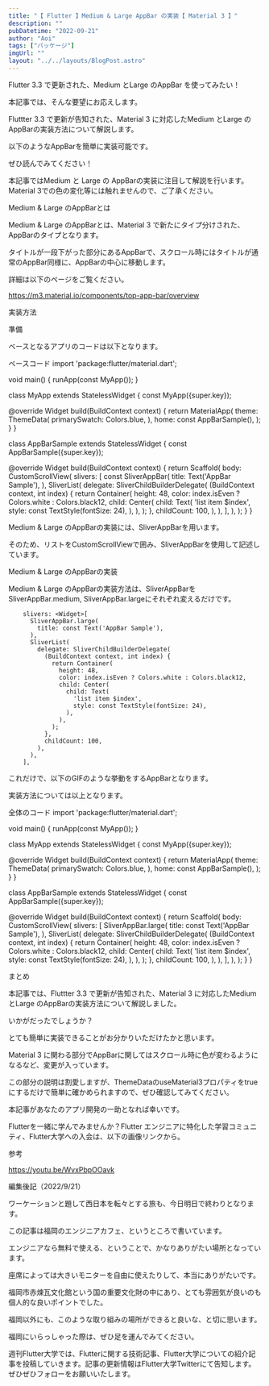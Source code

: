 ```yaml
---
title: "【 Flutter 】Medium & Large AppBar の実装【 Material 3 】"
description: ""
pubDatetime: "2022-09-21"
author: "Aoi"
tags: ["パッケージ"]
imgUrl: ""
layout: "../../layouts/BlogPost.astro"
---
```



Flutter 3.3 で更新された、Medium とLarge のAppBar を使ってみたい！



本記事では、そんな要望にお応えします。



Fluttter 3.3 で更新が告知された、Material 3 に対応したMedium とLarge のAppBarの実装方法について解説します。



以下のようなAppBarを簡単に実装可能です。







ぜひ読んでみてください！




本記事ではMedium と Large の AppBarの実装に注目して解説を行います。Material 3での色の変化等には触れませんので、ご了承ください。




Medium & Large のAppBarとは



Medium & Large のAppBarとは、Material 3 で新たにタイプ分けされた、AppBarのタイプとなります。



タイトルが一段下がった部分にあるAppBarで、スクロール時にはタイトルが通常のAppBar同様に、AppBarの中心に移動します。



詳細は以下のページをご覧ください。




https://m3.material.io/components/top-app-bar/overview




実装方法



準備



ベースとなるアプリのコードは以下となります。



ベースコード
import 'package:flutter/material.dart';

void main() {
  runApp(const MyApp());
}

class MyApp extends StatelessWidget {
  const MyApp({super.key});

  @override
  Widget build(BuildContext context) {
    return MaterialApp(
      theme: ThemeData(
        primarySwatch: Colors.blue,
      ),
      home: const AppBarSample(),
    );
  }
}

class AppBarSample extends StatelessWidget {
  const AppBarSample({super.key});

  @override
  Widget build(BuildContext context) {
    return Scaffold(
      body: CustomScrollView(
        slivers: <Widget>[
          const SliverAppBar(
            title: Text('AppBar Sample'),
          ),
          SliverList(
            delegate: SliverChildBuilderDelegate(
              (BuildContext context, int index) {
                return Container(
                  height: 48,
                  color: index.isEven ? Colors.white : Colors.black12,
                  child: Center(
                    child: Text(
                      'list item $index',
                      style: const TextStyle(fontSize: 24),
                    ),
                  ),
                );
              },
              childCount: 100,
            ),
          ),
        ],
      ),
    );
  }
}





Medium & Large のAppBarの実装には、SliverAppBarを用います。



そのため、リストをCustomScrollViewで囲み、SliverAppBarを使用して記述しています。



Medium & Large のAppBarの実装



Medium & Large のAppBarの実装方法は、SliverAppBarをSliverAppBar.medium, SliverAppBar.largeにそれぞれ変えるだけです。



        slivers: <Widget>[
          SliverAppBar.large(
            title: const Text('AppBar Sample'),
          ),
          SliverList(
            delegate: SliverChildBuilderDelegate(
              (BuildContext context, int index) {
                return Container(
                  height: 48,
                  color: index.isEven ? Colors.white : Colors.black12,
                  child: Center(
                    child: Text(
                      'list item $index',
                      style: const TextStyle(fontSize: 24),
                    ),
                  ),
                );
              },
              childCount: 100,
            ),
          ),
        ],



これだけで、以下のGIFのような挙動をするAppBarとなります。







実装方法については以上となります。



全体のコード
import 'package:flutter/material.dart';

void main() {
  runApp(const MyApp());
}

class MyApp extends StatelessWidget {
  const MyApp({super.key});

  @override
  Widget build(BuildContext context) {
    return MaterialApp(
      theme: ThemeData(
        primarySwatch: Colors.blue,
      ),
      home: const AppBarSample(),
    );
  }
}

class AppBarSample extends StatelessWidget {
  const AppBarSample({super.key});

  @override
  Widget build(BuildContext context) {
    return Scaffold(
      body: CustomScrollView(
        slivers: <Widget>[
          SliverAppBar.large(
            title: const Text('AppBar Sample'),
          ),
          SliverList(
            delegate: SliverChildBuilderDelegate(
              (BuildContext context, int index) {
                return Container(
                  height: 48,
                  color: index.isEven ? Colors.white : Colors.black12,
                  child: Center(
                    child: Text(
                      'list item $index',
                      style: const TextStyle(fontSize: 24),
                    ),
                  ),
                );
              },
              childCount: 100,
            ),
          ),
        ],
      ),
    );
  }
}





まとめ



本記事では、Fluttter 3.3 で更新が告知された、Material 3 に対応したMedium とLarge のAppBarの実装方法について解説しました。



いかがだったでしょうか？



とても簡単に実装できることがお分かりいただけたかと思います。



Material 3 に関わる部分でAppBarに関してはスクロール時に色が変わるようになるなど、変更が入っています。



この部分の説明は割愛しますが、ThemeDataのuseMaterial3プロパティをtrueにするだけで簡単に確かめられますので、ぜひ確認してみてください。



本記事があなたのアプリ開発の一助となれば幸いです。




Flutterを一緒に学んでみませんか？Flutter エンジニアに特化した学習コミュニティ、Flutter大学への入会は、以下の画像リンクから。










参考




https://youtu.be/WvxPbpOOavk




編集後記（2022/9/21）




ワーケーションと題して西日本を転々とする旅も、今日明日で終わりとなります。



この記事は福岡のエンジニアカフェ、というところで書いています。



エンジニアなら無料で使える、ということで、かなりありがたい場所となっています。



座席によっては大きいモニターを自由に使えたりして、本当にありがたいです。



福岡市赤煉瓦文化館という国の重要文化財の中にあり、とても雰囲気が良いのも個人的な良いポイントでした。



福岡以外にも、このような取り組みの場所ができると良いな、と切に思います。



福岡にいらっしゃった際は、ぜひ足を運んでみてください。





週刊Flutter大学では、Flutterに関する技術記事、Flutter大学についての紹介記事を投稿していきます。記事の更新情報はFlutter大学Twitterにて告知します。ぜひぜひフォローをお願いいたします。

